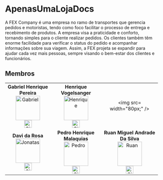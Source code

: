# ApenasUmaLojaDocs


A FEX Company é uma empresa no ramo de transportes que gerencia pedidos e motoristas, tendo como foco facilitar o processo de entrega e recebimento de produtos. A empresa visa a praticidade e conforto, tornando simples para o cliente realizar pedidos. Os clientes também têm enorme facilidade para verificar o status do pedido e acompanhar informações sobre sua viagem. Assim, a FEX projeta se expandir para ajudar cada vez mais pessoas, sempre visando o bem-estar dos clientes e funcionários.

## Membros

<div align="center">
<table>
<tr>

<td align="center">
   <b>Gabriel Henrique Pereira</b> <br>
   <a href="https://github.com/GabrielHenrique1784"><img src="https://avatars.githubusercontent.com/u/131368615?v=4" width="80px;" alt="Gabriel"/></a>
   <br>
   <a href="https://github.com/GabrielHenrique1784"><img src="/pictures/github-logo.png" width="25px;" alt="GitHub"/></a>
   
</td>
<td align="center">
   <b>Henrique Vogelsanger</b> <br>
   <a href="https://github.com/HenriqueVogelsanger"><img src="https://avatars.githubusercontent.com/u/131290336?v=4" width="80px;" alt="Henrique"/></a>
   <br>
   <a href="https://github.com/HenriqueVogelsanger"><img src="/pictures/github-logo.png" width="25px;" alt="GitHub"/></a>
  
</td>
<td align="center">
   
   <img src= width="80px;" /></a>

</td>
</tr>
<tr>
<td align="center">
   <b>Davi da Rosa</b> <br>
   <a href="https://github.com/ohdavir"><img src="https://avatars.githubusercontent.com/u/131276269?v=4" width="80px;" alt="Jonatas"/></a>
   <br>
   <a href="https://github.com/ohdavir""><img src="/pictures/github-logo.png" width="25px;" alt="GitHub"/></a>
 
</td>
<td align="center">
   <b>Pedro Henrique Malaquias</b> <br>
   <a href="https://github.com/PedroHenmalaquias"><img src="https://avatars.githubusercontent.com/u/127138118?v=4" width="80px;" alt="Pedro"/></a>
   <br>
   <a href="https://github.com/PedroHenmalaquias"><img src="/pictures/github-logo.png" width="25px;" alt="GitHub"/></a>
 
</td>
<td align="center">
   <b>Ruan Miguel Andrade Da Silva</b> <br>
   <a href="https://github.com/rumians"><img src="https://avatars.githubusercontent.com/u/131881948?v=4" width="80px;" alt="Ruan"/></a>
   <br>
   <a href="https://github.com/rumians"><img src="/pictures/github-logo.png" width="25px;" alt="GitHub"/></a>

</td>
</tr>
</table>
</div>
